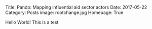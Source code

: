 Title: Pando: Mapping influential aid sector actors
Date: 2017-05-22
Category: Posts
image: rootchange.jpg
Homepage: True

Hello World! This is a test
